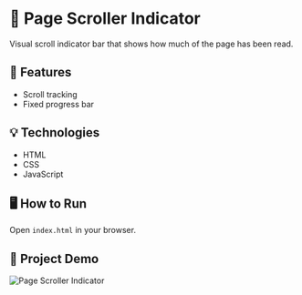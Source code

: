 # 📜 Page Scroller Indicator

Visual scroll indicator bar that shows how much of the page has been read.

## 🔧 Features
- Scroll tracking
- Fixed progress bar

## 💡 Technologies
- HTML
- CSS
- JavaScript

## 🖥️ How to Run
Open `index.html` in your browser.

## 📁 Project Demo
![Page Scroller Indicator](../assets/scroll_indicator.gif)
